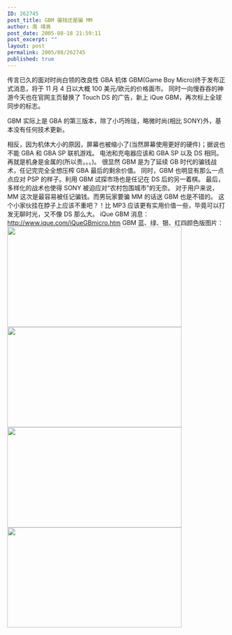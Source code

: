 ```yaml
---
ID: 262745
post_title: GBM 骗钱还是骗 MM
author: 南 靖男
post_date: 2005-08-18 21:59:11
post_excerpt: ""
layout: post
permalink: 2005/08/262745
published: true
---
```

传言已久的面对时尚白领的改良性 GBA 机体 GBM(Game Boy Micro)终于发布正式消息，将于 11 月 4 日以大概 100 美元/欧元的价格面市。
同时一向慢吞吞的神游今天也在官网主页替换了 Touch DS 的广告，新上 iQue GBM，再次标上全球同步的标志。
<!--more-->GBM 实际上是 GBA 的第三版本，除了小巧玲珑，略微时尚(相比 SONY)外，基本没有任何技术更新。
相反，因为机体大小的原因，屏幕也被缩小了(当然屏幕使用更好的硬件)；据说也不能 GBA 和 GBA SP 联机游戏。
电池和充电器应该和 GBA SP 以及 DS 相同。再就是机身是金属的(所以贵。。。)。
很显然 GBM 是为了延续 GB 时代的骗钱战术，任记完完全全想压榨 GBA 最后的剩余价值。
同时，GBM 也明显有那么一点点应对 PSP 的样子。利用 GBM 试探市场也是任记在 DS 后的另一着棋。
最后，多样化的战术也使得 SONY 被迫应对“农村包围城市”的无奈。
对于用户来说，MM 这次是最容易被任记骗钱。而男玩家要骗 MM 的话送 GBM 也是不错的。
这个小家伙挂在脖子上应该不重吧？！比 MP3 应该更有实用价值一些，毕竟可以打发无聊时光，又不像 DS 那么大。
iQue GBM 消息：<a href="http://www.ique.com/iQueGBmicro.htm">http://www.ique.com/iQueGBmicro.htm</a>
GBM 蓝、绿、银、红四颜色版图片：
<a href="http://www.jeux-france.com/Webmasters/Images/7editeurs20050817_115324_0_big.jpg"><img src="http://www.jeux-france.com/Webmasters/Images/7editeurs20050817_115324_0_big.jpg" height="230" width="400" /></a>
<a href="http://www.jeux-france.com/Webmasters/Images/7editeurs20050817_115332_6_big.jpg"><img src="http://www.jeux-france.com/Webmasters/Images/7editeurs20050817_115332_6_big.jpg" height="230" width="400" /></a>
<a href="http://www.jeux-france.com/Webmasters/Images/7editeurs20050817_115330_4_big.jpg"><img src="http://www.jeux-france.com/Webmasters/Images/7editeurs20050817_115330_4_big.jpg" height="230" width="400" /></a>
<a href="http://www.jeux-france.com/Webmasters/Images/7editeurs20050817_115327_2_big.jpg"><img src="http://www.jeux-france.com/Webmasters/Images/7editeurs20050817_115327_2_big.jpg" height="230" width="400" /></a>
